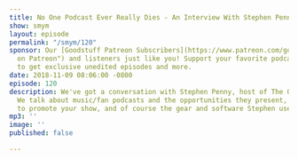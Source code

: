 ```yaml
---
title: No One Podcast Ever Really Dies - An Interview With Stephen Penny
show: smym
layout: episode
permalink: "/smym/120"
sponsor: Our [Goodstuff Patreon Subscribers](https://www.patreon.com/goodstuff "Goodstuff
  on Patreon") and listeners just like you! Support your favorite podcasts directly
  to get exclusive unedited episodes and more.
date: 2018-11-09 08:06:00 -0800
episode: 120
description: We've got a conversation with Stephen Penny, host of The Otherz podcast.
  We talk about music/fan podcasts and the opportunities they present, using advertising
  to promote your show, and of course the gear and software Stephen uses to record.
mp3: ''
image: ''
published: false

---
```

